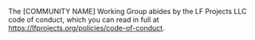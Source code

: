 The [COMMUNITY NAME] Working Group abides by the LF Projects LLC code of conduct, which you can read in full at https://lfprojects.org/policies/code-of-conduct.
